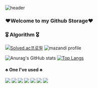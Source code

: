 ![header](https://capsule-render.vercel.app/api?type=rounded&color=gradient&text=%20JoGeonHeum%20&height=300&fontSize=80&textBg=true&animation=fadeIn)

### ♥Welcome to my Github Storage♥

 ### 🎖️ Algorithm 🎖️
 [![Solved.ac프로필](http://mazassumnida.wtf/api/v2/generate_badge?boj=c36692)](https://solved.ac/profile/c36692)
 ![mazandi profile](http://mazandi.herokuapp.com/api?handle=c36692&theme=warm)



![Anurag's GitHub stats](https://github-readme-stats.vercel.app/api?username=jogeonheum&theme=gruvbox_light&show_icons=true) [![Top Langs](https://github-readme-stats.vercel.app/api/top-langs/?username=jogeonheum&layout=compact&count_private=true)](https://github.com/anuraghazra/github-readme-stats)

#### ♣ One I've used ♣


<img src="https://img.shields.io/badge/JAVA-007396?style=flat-square&logo=JAVA&logoColor=white"/></a> <img src="https://img.shields.io/badge/MySQL-4479A1?style=flat-square&logo=MySQL&logoColor=white"/></a> <img src="https://img.shields.io/badge/HTML5-E34F26?style=flat-square&logo=HTML5&logoColor=white"/></a> <img src="https://img.shields.io/badge/IntelliJ IDEA-000000?style=flat-square&logo=IntelliJ IDEA&logoColor=white"/></a> <img src="https://img.shields.io/badge/Visual Studio-5C2D91?style=flat-square&logo=Visual Studio&logoColor=white"/></a> <img src="https://img.shields.io/badge/Visual Studio Code-007ACC?style=flat-square&logo=Visual Studio Code&logoColor=white"/></a> <img src="https://img.shields.io/badge/Android Studio-3DDC84?style=flat-square&logo=Android Studio&logoColor=white"/></a>

